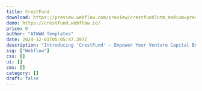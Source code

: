 ```yaml
---
title: CrestFund
download: https://preview.webflow.com/preview/crestfund?utm_medium=preview_link&utm_source=designer&utm_content=crestfund&preview=1cde8c197d7ed73ee4a3d42e220871f9&workflow=preview
demo: https://crestfund.webflow.io/
price: 0
author: "ATWWW Templates"
date: 2024-12-01T05:05:47.397Z
description: "Introducing 'CrestFund' – Empower Your Venture Capital Business! This template includes a collection of polished pages, each section built to capture the essence of your firm's unique approach."
ssg: ["Webflow"]
css: []
ui: []
cms: []
category: []
draft: false
---
```

